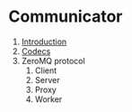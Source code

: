 # Communicator

1. [Introduction](introduction.md)
1. [Codecs](codecs.md)
1. ZeroMQ protocol
    1. Client
    1. Server
    1. Proxy
    1. Worker

